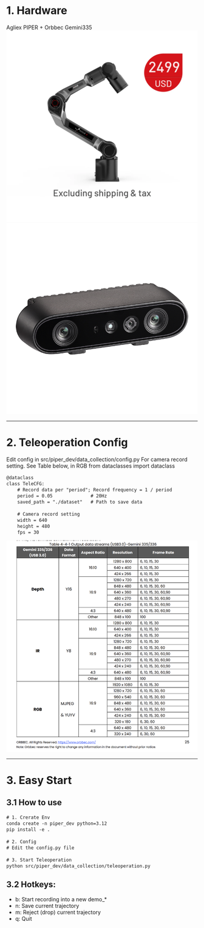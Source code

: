 # 1. Hardware
Agliex PIPER + Orbbec Gemini335 
![Agliex PIPER](/assets/piper.png)
![Orbbec Gemini335](/assets/gemini335.png)

--- 

# 2. Teleoperation Config
Edit config in src/piper_dev/data_collection/config.py
For camera record setting. See Table below, in RGB
from dataclasses import dataclass

```
@dataclass
class TeleCFG:
    # Record data per "period"; Record frequency = 1 / period
    period = 0.05              # 20Hz
    saved_path = "./dataset"   # Path to save data
    
    # Camera record setting
    width = 640
    height = 480
    fps = 30
```
![Camera Setting Sheet](/assets/camera_setting.png)

--- 

# 3. Easy Start

## 3.1 How to use

```
# 1. Crerate Env
conda create -n piper_dev python=3.12
pip install -e .

# 2. Config
# Edit the config.py file

# 3. Start Teleoperation
python src/piper_dev/data_collection/teleoperation.py
```


## 3.2 Hotkeys:
- b: Start recording into a new demo_*
- n: Save current trajectory
- m: Reject (drop) current trajectory
- q: Quit
